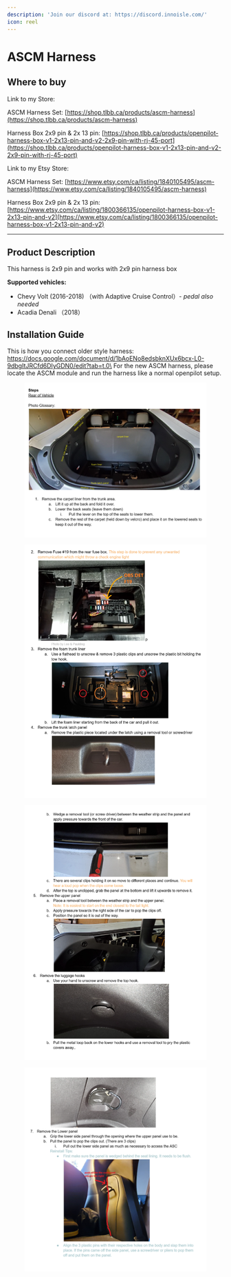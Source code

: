 ```yaml
---
description: 'Join our discord at: https://discord.innoisle.com/'
icon: reel
---
```


# ASCM Harness

## Where to buy

Link to my Store:&#x20;

ASCM Harness Set: [https://shop.tlbb.ca/products/ascm-harness](https://shop.tlbb.ca/products/ascm-harness)

Harness Box 2x9 pin & 2x 13 pin: [https://shop.tlbb.ca/products/openpilot-harness-box-v1-2x13-pin-and-v2-2x9-pin-with-rj-45-port](https://shop.tlbb.ca/products/openpilot-harness-box-v1-2x13-pin-and-v2-2x9-pin-with-rj-45-port)

Link to my Etsy Store:

ASCM Harness Set: [https://www.etsy.com/ca/listing/1840105495/ascm-harness](https://www.etsy.com/ca/listing/1840105495/ascm-harness)

Harness Box 2x9 pin & 2x 13 pin: [https://www.etsy.com/ca/listing/1800366135/openpilot-harness-box-v1-2x13-pin-and-v2](https://www.etsy.com/ca/listing/1800366135/openpilot-harness-box-v1-2x13-pin-and-v2)

***

## Product Description

This harness is 2x9 pin and works with 2x9 pin harness box

**Supported vehicles:**

* Chevy Volt (2016-2018)  （with Adaptive Cruise Control）- _pedal also needed_
* Acadia Denali （2018）



## Installation Guide

This is how you connect older style harness: https://docs.google.com/document/d/1bAoENo8edsbknXUx6bcx-L0-9dbgItJRCfd6DIyGDN0/edit?tab=t.0\
For the new ASCM harness, please locate the ASCM module and run the harness like a normal openpilot setup.

<figure><img src="../.gitbook/assets/企业微信截图_17463872074744.png" alt=""><figcaption></figcaption></figure>

<figure><img src="../.gitbook/assets/企业微信截图_17463872126240.png" alt=""><figcaption></figcaption></figure>

<figure><img src="../.gitbook/assets/企业微信截图_17463872198046.png" alt=""><figcaption></figcaption></figure>

<figure><img src="../.gitbook/assets/企业微信截图_17463872232894.png" alt=""><figcaption></figcaption></figure>





